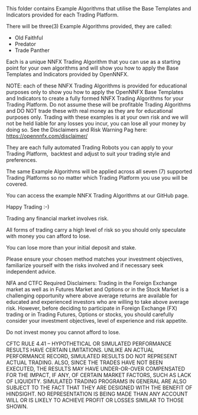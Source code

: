 This folder contains Example Algorithms that utilise the Base Templates and Indicators provided for each Trading Platform.

There will be three(3) Example Algorithms provided, they are called:

- Old Faithful
- Predator
- Trade Panther

Each is a unique NNFX Trading Algorithm that you can use as a starting point for your own algorithms and will show you how to apply the Base Templates and Indicators provided by OpenNNFX.

NOTE: each of these NNFX Trading Algorithms is provided for educational purposes only to show you how to apply the OpenNNFX Base Templates and Indicators to create a fully formed NNFX Trading Algorithms for your Trading Platform. Do not assume these will be profitable Trading Algorithms and DO NOT trade these with real money as they are for educational purposes only. Trading with these examples is at your own risk and we will not be held liable for any losses you incur, you can lose all your money by doing so. See the Disclaimers and Risk Warning Pag here:  https://opennnfx.com/disclaimer/

They are each fully automated Trading Robots you can apply to your Trading Platform,  backtest and adjust to suit your trading style and preferences.

The same Example Algorithms will be applied across all seven (7) supported Trading Platforms so no matter which Trading Platform you use you will be covered.

You can access the example NNFX Trading Algorithms at our GitHub page.

Happy Trading :-)

Trading any financial market involves risk.

All forms of trading carry a high level of risk so you should only speculate with money you can afford to lose.

You can lose more than your initial deposit and stake.

Please ensure your chosen method matches your investment objectives, familiarize yourself with the risks involved and if necessary seek independent advice.

NFA and CTFC Required Disclaimers: Trading in the Foreign Exchange market as well as in Futures Market and Options or in the Stock Market is a challenging opportunity where above average returns are available for educated and experienced investors who are willing to take above average risk. However, before deciding to participate in Foreign Exchange (FX) trading or in Trading Futures, Options or stocks, you should carefully consider your investment objectives, level of experience and risk appetite. 

Do not invest money you cannot afford to lose.

CFTC RULE 4.41 – HYPOTHETICAL OR SIMULATED PERFORMANCE RESULTS HAVE CERTAIN LIMITATIONS. UNLIKE AN ACTUAL PERFORMANCE RECORD, SIMULATED RESULTS DO NOT REPRESENT ACTUAL TRADING. ALSO, SINCE THE TRADES HAVE NOT BEEN EXECUTED, THE RESULTS MAY HAVE UNDER-OR-OVER COMPENSATED FOR THE IMPACT, IF ANY, OF CERTAIN MARKET FACTORS, SUCH AS LACK OF LIQUIDITY. SIMULATED TRADING PROGRAMS IN GENERAL ARE ALSO SUBJECT TO THE FACT THAT THEY ARE DESIGNED WITH THE BENEFIT OF HINDSIGHT. NO REPRESENTATION IS BEING MADE THAN ANY ACCOUNT WILL OR IS LIKELY TO ACHIEVE PROFIT OR LOSSES SIMILAR TO THOSE SHOWN.
